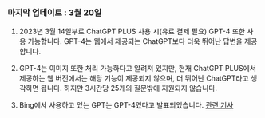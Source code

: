 ### 마지막 업데이트 : 3월 20일  

1. 2023년 3월 14일부로 ChatGPT PLUS  사용 시(유료 결제 필요) GPT-4 또한 사용 가능합니다. GPT-4는 웹에서 제공되는 ChatGPT보다 더욱 뛰어난 답변을 제공합니다.  

2. GPT-4는 이미지 또한 처리 가능하다고 알려져 있지만, 현재 ChatGPT PLUS에서 제공하는 웹 버전에서는 해당 기능이 제공되지 않으며, 더 뛰어난 ChatGPT라고 생각하면 됩니다. 하지만 3시간당 25개의 질문밖에 지원되지 않습니다.  

3. Bing에서 사용하고 있는 GPT는 GPT-4였다고 발표되었습니다. [관련 기사](https://zdnet.co.kr/view/?no=20230315095439)
